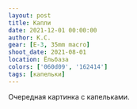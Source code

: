 ```yaml
---
layout: post
title: Капли
date: 2021-12-01 00:00:00
author: К.С.
gear: [E-3, 35mm macro]
shoot_date: 2021-08-01
location: Ёльбаза
colors: ['060d09', '162414']
tags: [капельки]
---
```

Очередная картинка с капельками.
